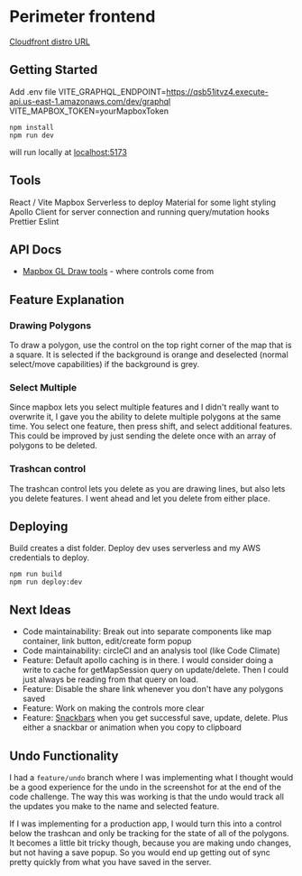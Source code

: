 # Perimeter frontend

[Cloudfront distro URL](https://dgkpkp27prv85.cloudfront.net/)

## Getting Started

Add .env file
VITE_GRAPHQL_ENDPOINT=https://qsb51itvz4.execute-api.us-east-1.amazonaws.com/dev/graphql
VITE_MAPBOX_TOKEN=yourMapboxToken

```
npm install
npm run dev
```

will run locally at [localhost:5173](http://localhost:5173/)

## Tools

React / Vite
Mapbox
Serverless to deploy
Material for some light styling
Apollo Client for server connection and running query/mutation hooks
Prettier
Eslint

## API Docs

- [Mapbox GL Draw tools](https://github.com/mapbox/mapbox-gl-draw/blob/main/docs/API.md) - where controls come from

## Feature Explanation

### Drawing Polygons

To draw a polygon, use the control on the top right corner of the map that is a square. It is selected if the background is orange and deselected (normal select/move capabilities) if the background is grey.

### Select Multiple

Since mapbox lets you select multiple features and I didn't really want to overwrite it, I gave you the ability to delete multiple polygons at the same time. You select one feature, then press shift, and select additional features. This could be improved by just sending the delete once with an array of polygons to be deleted.

### Trashcan control

The trashcan control lets you delete as you are drawing lines, but also lets you delete features. I went ahead and let you delete from either place.

## Deploying

Build creates a dist folder. Deploy dev uses serverless and my AWS credentials to deploy.

```
npm run build
npm run deploy:dev
```

## Next Ideas

- Code maintainability: Break out into separate components like map container, link button, edit/create form popup
- Code maintainability: circleCI and an analysis tool (like Code Climate)
- Feature: Default apollo caching is in there. I would consider doing a write to cache for getMapSession query on update/delete. Then I could just always be reading from that query on load.
- Feature: Disable the share link whenever you don't have any polygons saved
- Feature: Work on making the controls more clear
- Feature: [Snackbars](https://mui.com/material-ui/react-snackbar/) when you get successful save, update, delete. Plus either a snackbar or animation when you copy to clipboard

## Undo Functionality

I had a `feature/undo` branch where I was implementing what I thought would be a good experience for the undo in the screenshot for at the end of the code challenge. The way this was working is that the undo would track all the updates you make to the name and selected feature.

If I was implementing for a production app, I would turn this into a control below the trashcan and only be tracking for the state of all of the polygons. It becomes a little bit tricky though, because you are making undo changes, but not having a save popup. So you would end up getting out of sync pretty quickly from what you have saved in the server.
